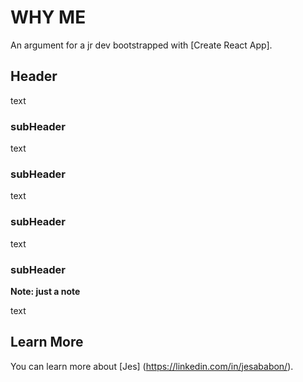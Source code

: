 # WHY ME

An argument for a jr dev bootstrapped with [Create React App].

## Header

text

### subHeader

text

### subHeader

text

### subHeader

text

### subHeader

**Note: just a note**

text

## Learn More

You can learn more about [Jes] (https://linkedin.com/in/jesababon/).
